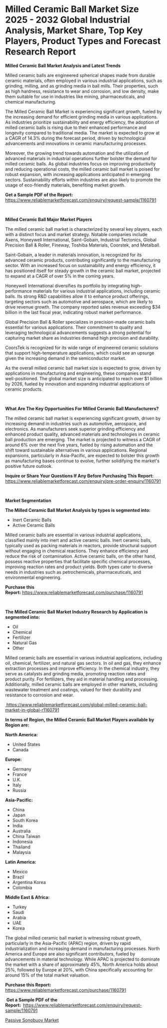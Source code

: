 <p><h1>Milled Ceramic Ball Market Size 2025 - 2032 Global Industrial Analysis, Market Share, Top Key Players, Product Types and Forecast Research Report</h1></p><p><strong>Milled Ceramic Ball Market Analysis and Latest Trends</strong></p>
<p><p>Milled ceramic balls are engineered spherical shapes made from durable ceramic materials, often employed in various industrial applications, such as grinding, milling, and as grinding media in ball mills. Their properties, such as high hardness, resistance to wear and corrosion, and low density, make them suitable for use in industries like mining, pharmaceuticals, and chemical manufacturing.</p><p>The Milled Ceramic Ball Market is experiencing significant growth, fueled by the increasing demand for efficient grinding media in various applications. As industries prioritize sustainability and energy efficiency, the adoption of milled ceramic balls is rising due to their enhanced performance and longevity compared to traditional media. The market is expected to grow at a CAGR of 14.3% during the forecast period, driven by technological advancements and innovations in ceramic manufacturing processes.</p><p>Moreover, the growing trend towards automation and the utilization of advanced materials in industrial operations further bolster the demand for milled ceramic balls. As global industries focus on improving productivity and reducing operational costs, the milled ceramic ball market is poised for robust expansion, with increasing applications anticipated in emerging sectors. Sustainability efforts within industries are also likely to promote the usage of eco-friendly materials, benefiting market growth.</p></p>
<p><strong>Get a Sample PDF of the Report:&nbsp;</strong> <a href="https://www.reliablemarketforecast.com/enquiry/request-sample/1160791?utm_campaign=2324&utm_medium=2&utm_source=Github&utm_content=ia&utm_term=22032025&utm_id=milled-ceramic-ball">https://www.reliablemarketforecast.com/enquiry/request-sample/1160791</a></p>
<p>&nbsp;</p>
<p><strong>Milled Ceramic Ball Major Market Players</strong></p>
<p><p>The milled ceramic ball market is characterized by several key players, each with a distinct focus and market strategy. Notable companies include Axens, Honeywell International, Saint-Gobain, Industrial Tectonics, Global Precision Ball & Roller, Fineway, Toshiba Materials, Coorstek, and Metalball. </p><p>Saint-Gobain, a leader in materials innovation, is recognized for its advanced ceramic products, contributing significantly to the manufacturing sector. With an increased focus on sustainability and energy efficiency, it has positioned itself for steady growth in the ceramic ball market, projected to expand at a CAGR of over 5% in the coming years.</p><p>Honeywell International diversifies its portfolio by integrating high-performance materials for various industrial applications, including ceramic balls. Its strong R&D capabilities allow it to enhance product offerings, targeting sectors such as automotive and aerospace, which are likely to drive revenue growth. The company reported sales revenue exceeding $34 billion in the last fiscal year, indicating robust market performance.</p><p>Global Precision Ball & Roller specializes in precision-made ceramic balls essential for various applications. Their commitment to quality and leveraging technological advancements suggests a strong potential for capturing market share as industries demand high precision and durability.</p><p>CoorsTek is recognized for its wide range of engineered ceramic solutions that support high-temperature applications, which could see an upsurge given the increasing demand in the semiconductor market.</p><p>As the overall milled ceramic ball market size is expected to grow, driven by applications in manufacturing and engineering, these companies stand well-positioned. The global market size is anticipated to reach over $1 billion by 2026, fueled by innovation and expanding industrial applications of ceramic products.</p></p>
<p>&nbsp;</p>
<p><strong>What Are The Key Opportunities For Milled Ceramic Ball Manufacturers?</strong></p>
<p><p>The milled ceramic ball market is experiencing significant growth, driven by increasing demand in industries such as automotive, aerospace, and electronics. As manufacturers seek superior grinding efficiency and enhanced product quality, advanced materials and technologies in ceramic ball production are emerging. The market is projected to witness a CAGR of around 6% over the next five years, fueled by rising automation and the shift toward sustainable alternatives in various applications. Regional expansions, particularly in Asia-Pacific, are expected to bolster this growth as manufacturing bases continue to evolve, further solidifying the market's positive future outlook.</p></p>
<p><strong>Inquire or Share Your Questions If Any Before Purchasing This Report:</strong> <a href="https://www.reliablemarketforecast.com/enquiry/pre-order-enquiry/1160791?utm_campaign=2324&utm_medium=2&utm_source=Github&utm_content=ia&utm_term=22032025&utm_id=milled-ceramic-ball">https://www.reliablemarketforecast.com/enquiry/pre-order-enquiry/1160791</a></p>
<p>&nbsp;</p>
<p><strong>Market Segmentation</strong></p>
<p><strong>The Milled Ceramic Ball Market Analysis by types is segmented into:</strong></p>
<p><ul><li>Inert Ceramic Balls</li><li>Active Ceramic Balls</li></ul></p>
<p><p>Milled ceramic balls are essential in various industrial applications, classified mainly into inert and active ceramic balls. Inert ceramic balls, typically used as packing materials in reactors, provide structural support without engaging in chemical reactions. They enhance efficiency and reduce the risk of contamination. Active ceramic balls, on the other hand, possess reactive properties that facilitate specific chemical processes, improving reaction rates and product yields. Both types cater to diverse needs in industries such as petrochemicals, pharmaceuticals, and environmental engineering.</p></p>
<p><strong>Purchase this Report:&nbsp;</strong><a href="https://www.reliablemarketforecast.com/purchase/1160791?utm_campaign=2324&utm_medium=2&utm_source=Github&utm_content=ia&utm_term=22032025&utm_id=milled-ceramic-ball">https://www.reliablemarketforecast.com/purchase/1160791</a></p>
<p>&nbsp;</p>
<p><strong>The Milled Ceramic Ball Market Industry Research by Application is segmented into:</strong></p>
<p><ul><li>Oil</li><li>Chemical</li><li>Fertilizer</li><li>Natural Gas</li><li>Other</li></ul></p>
<p><p>Milled ceramic balls are essential in various industrial applications, including oil, chemical, fertilizer, and natural gas sectors. In oil and gas, they enhance extraction processes and improve efficiency. In the chemical industry, they serve as catalysts and grinding media, promoting reaction rates and product purity. For fertilizers, they aid in material handling and processing. Additionally, milled ceramic balls are employed in other markets, including wastewater treatment and coatings, valued for their durability and resistance to corrosion and wear.</p></p>
<p><a href="https://www.reliablemarketforecast.com/global-milled-ceramic-ball-market-in-global-r1160791?utm_campaign=2324&utm_medium=2&utm_source=Github&utm_content=ia&utm_term=22032025&utm_id=milled-ceramic-ball">&nbsp;https://www.reliablemarketforecast.com/global-milled-ceramic-ball-market-in-global-r1160791</a></p>
<p><strong>In terms of Region, the Milled Ceramic Ball Market Players available by Region are:</strong></p>
<p>
    <p> <strong> North America: </strong>
        <ul>
            <li>United States</li>
            <li>Canada</li>
        </ul>
        </p> 
    <p> <strong> Europe: </strong>
        <ul>
            <li>Germany</li>
            <li>France</li>
            <li>U.K.</li>
            <li>Italy</li>
            <li>Russia</li>
        </ul>
        </p> 
    <p> <strong> Asia-Pacific: </strong>
        <ul>
            <li>China</li>
            <li>Japan</li>
            <li>South Korea</li>
            <li>India</li>
            <li>Australia</li>
            <li>China Taiwan</li>
            <li>Indonesia</li>
            <li>Thailand</li>
            <li>Malaysia</li>
        </ul>
        </p> 
    <p> <strong> Latin America: </strong>
        <ul>
            <li>Mexico</li>
            <li>Brazil</li>
            <li>Argentina Korea</li>
            <li>Colombia</li>
        </ul>
        </p> 
    <p> <strong> Middle East & Africa: </strong>
        <ul>
            <li>Turkey</li>
            <li>Saudi</li>
            <li>Arabia</li>
            <li>UAE</li>
            <li>Korea</li>
        </ul>
    </p>
    </p>
<p><p>The global milled ceramic ball market is witnessing robust growth, particularly in the Asia-Pacific (APAC) region, driven by rapid industrialization and increasing demand in manufacturing processes. North America and Europe are also significant contributors, fueled by advancements in material technology. While APAC is projected to dominate the market with a share of approximately 45%, North America holds about 25%, followed by Europe at 20%, with China specifically accounting for around 15% of the total market valuation.</p></p>
<p><strong>Purchase this Report: </strong><a href="https://www.reliablemarketforecast.com/purchase/1160791?utm_campaign=2324&utm_medium=2&utm_source=Github&utm_content=ia&utm_term=22032025&utm_id=milled-ceramic-ball">https://www.reliablemarketforecast.com/purchase/1160791</a></p>
<p>&nbsp;<strong>Get a Sample PDF of the Report:&nbsp;&nbsp;</strong><a href="https://www.reliablemarketforecast.com/enquiry/request-sample/1160791?utm_campaign=2324&utm_medium=2&utm_source=Github&utm_content=ia&utm_term=22032025&utm_id=milled-ceramic-ball">https://www.reliablemarketforecast.com/enquiry/request-sample/1160791</a></p>
<p><strong></strong></p>
<p><p><a href="https://github.com/janraimondo83/Market-Research-Report-List-1/blob/main/passive-sonobuoy-market.md?utm_campaign=2324&utm_medium=2&utm_source=Github&utm_content=ia&utm_term=22032025&utm_id=milled-ceramic-ball">Passive Sonobuoy Market</a></p></p>